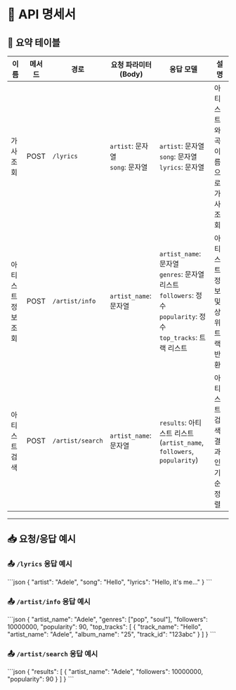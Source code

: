 # 🎵 API 명세서

## 📘 요약 테이블

| 이름              | 메서드 | 경로              | 요청 파라미터 (Body)                  | 응답 모델                  | 설명                            |
|-------------------|--------|-------------------|----------------------------------------|----------------------------|----------------------------------|
| 가사 조회         | POST   | `/lyrics`         | `artist`: 문자열<br>`song`: 문자열    | `artist`: 문자열<br>`song`: 문자열<br>`lyrics`: 문자열 | 아티스트와 곡 이름으로 가사 조회 |
| 아티스트 정보 조회 | POST   | `/artist/info`    | `artist_name`: 문자열                 | `artist_name`: 문자열<br>`genres`: 문자열 리스트<br>`followers`: 정수<br>`popularity`: 정수<br>`top_tracks`: 트랙 리스트 | 아티스트 정보 및 상위 트랙 반환  |
| 아티스트 검색      | POST   | `/artist/search`  | `artist_name`: 문자열                 | `results`: 아티스트 리스트<br>(`artist_name`, `followers`, `popularity`) | 아티스트 검색 결과 인기순 정렬  |

---

## 📥 요청/응답 예시

### 📤 `/lyrics` 응답 예시
\`\`\`json
{
"artist": "Adele",
"song": "Hello",
"lyrics": "Hello, it's me..."
}
\`\`\`

### 📤 `/artist/info` 응답 예시
\`\`\`json
{
"artist_name": "Adele",
"genres": ["pop", "soul"],
"followers": 10000000,
"popularity": 90,
"top_tracks": [
{
"track_name": "Hello",
"artist_name": "Adele",
"album_name": "25",
"track_id": "123abc"
}
]
}
\`\`\`

### 📤 `/artist/search` 응답 예시
\`\`\`json
{
"results": [
{
"artist_name": "Adele",
"followers": 10000000,
"popularity": 90
}
]
}
\`\`\`